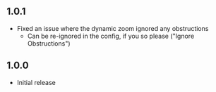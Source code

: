 ## 1.0.1
- Fixed an issue where the dynamic zoom ignored any obstructions
    - Can be re-ignored in the config, if you so please ("Ignore Obstructions")
## 1.0.0
- Initial release